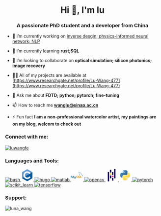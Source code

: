 <h1 align="center">Hi 👋, I'm lu</h1>
<h3 align="center">A passionate PhD student and a developer from China</h3>

- 🔭 I’m currently working on [inverse desgin; physics-informed neural network; NLP](https://www.researchgate.net/publication/376219062_Ultra-low_loss_SOI_waveguide_crossings_designed_by_a_hybrid_global_optimization_based_on_deep_learning)

- 🌱 I’m currently learning **rust;SQL**

- 👯 I’m looking to collaborate on **optical simulation; silicon photonics; image recovery**

- 👨‍💻 All of my projects are available at [https://www.researchgate.net/profile/Lu-Wang-477](https://www.researchgate.net/profile/Lu-Wang-477)

- 💬 Ask me about **FDTD; python; pytorch; fine-tuning**

- 📫 How to reach me **wanglu@sinap.ac.cn**

- ⚡ Fun fact **I am a non-professional watercolor artist, my paintings are on my blog, welcom to check out**

<h3 align="left">Connect with me:</h3>
<p align="left">
<a href="https://kaggle.com/luwangfe" target="blank"><img align="center" src="https://raw.githubusercontent.com/rahuldkjain/github-profile-readme-generator/master/src/images/icons/Social/kaggle.svg" alt="luwangfe" height="30" width="40" /></a>
</p>

<h3 align="left">Languages and Tools:</h3>
<p align="left"> <a href="https://www.gnu.org/software/bash/" target="_blank" rel="noreferrer"> <img src="https://www.vectorlogo.zone/logos/gnu_bash/gnu_bash-icon.svg" alt="bash" width="40" height="40"/> </a> <a href="https://www.cprogramming.com/" target="_blank" rel="noreferrer"> <img src="https://raw.githubusercontent.com/devicons/devicon/master/icons/c/c-original.svg" alt="c" width="40" height="40"/> </a> <a href="https://gohugo.io/" target="_blank" rel="noreferrer"> <img src="https://api.iconify.design/logos-hugo.svg" alt="hugo" width="40" height="40"/> </a> <a href="https://www.mathworks.com/" target="_blank" rel="noreferrer"> <img src="https://upload.wikimedia.org/wikipedia/commons/2/21/Matlab_Logo.png" alt="matlab" width="40" height="40"/> </a> <a href="https://www.mysql.com/" target="_blank" rel="noreferrer"> <img src="https://raw.githubusercontent.com/devicons/devicon/master/icons/mysql/mysql-original-wordmark.svg" alt="mysql" width="40" height="40"/> </a> <a href="https://opencv.org/" target="_blank" rel="noreferrer"> <img src="https://www.vectorlogo.zone/logos/opencv/opencv-icon.svg" alt="opencv" width="40" height="40"/> </a> <a href="https://pandas.pydata.org/" target="_blank" rel="noreferrer"> <img src="https://raw.githubusercontent.com/devicons/devicon/2ae2a900d2f041da66e950e4d48052658d850630/icons/pandas/pandas-original.svg" alt="pandas" width="40" height="40"/> </a> <a href="https://www.python.org" target="_blank" rel="noreferrer"> <img src="https://raw.githubusercontent.com/devicons/devicon/master/icons/python/python-original.svg" alt="python" width="40" height="40"/> </a> <a href="https://pytorch.org/" target="_blank" rel="noreferrer"> <img src="https://www.vectorlogo.zone/logos/pytorch/pytorch-icon.svg" alt="pytorch" width="40" height="40"/> </a> <a href="https://scikit-learn.org/" target="_blank" rel="noreferrer"> <img src="https://upload.wikimedia.org/wikipedia/commons/0/05/Scikit_learn_logo_small.svg" alt="scikit_learn" width="40" height="40"/> </a> <a href="https://www.tensorflow.org" target="_blank" rel="noreferrer"> <img src="https://www.vectorlogo.zone/logos/tensorflow/tensorflow-icon.svg" alt="tensorflow" width="40" height="40"/> </a> </p>

<h3 align="left">Support:</h3>
<p><a href="https://www.buymeacoffee.com/luna_broccoli"> <img align="left" src="https://cdn.buymeacoffee.com/buttons/v2/default-yellow.png" height="50" width="210" alt="luna_wang" /></a></p><br><br>
